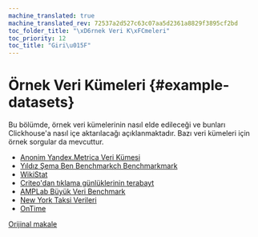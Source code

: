 ```yaml
---
machine_translated: true
machine_translated_rev: 72537a2d527c63c07aa5d2361a8829f3895cf2bd
toc_folder_title: "\xD6rnek Veri K\xFCmeleri"
toc_priority: 12
toc_title: "Giri\u015F"
---
```


# Örnek Veri Kümeleri {#example-datasets}

Bu bölümde, örnek veri kümelerinin nasıl elde edileceği ve bunları Clickhouse'a nasıl içe aktarılacağı açıklanmaktadır.
Bazı veri kümeleri için örnek sorgular da mevcuttur.

-   [Anonim Yandex.Metrica Veri Kümesi](metrica.md)
-   [Yıldız Şema Ben Benchmarkch Benchmarkmark](star-schema.md)
-   [WikiStat](wikistat.md)
-   [Criteo'dan tıklama günlüklerinin terabayt](criteo.md)
-   [AMPLab Büyük Veri Benchmark](amplab-benchmark.md)
-   [New York Taksi Verileri](nyc-taxi.md)
-   [OnTime](ontime.md)

[Orijinal makale](https://clickhouse.tech/docs/en/getting_started/example_datasets) <!--hide-->
